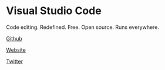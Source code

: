 # Visual Studio Code

Code editing. Redefined. Free. Open source. Runs everywhere.

[Github](https://github.com/Microsoft/vscode/)

[Website](https://code.visualstudio.com/?developerstash)

[Twitter](https://twitter.com/code)
